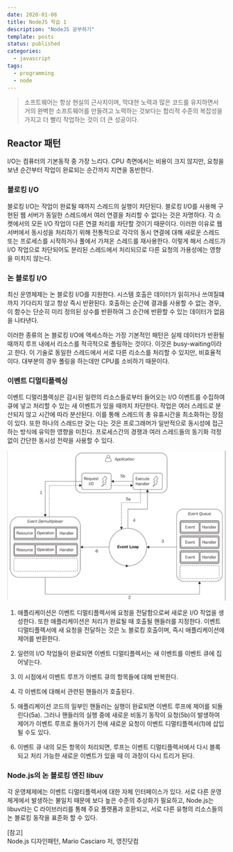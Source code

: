 ```yaml
---
date: 2020-01-08
title: NodeJS 학습 1
description: "NodeJS 공부하기"
template: posts
status: published
categories:
  - javascript
tags:
  - programming
  - node
---
```


> 소프트웨어는 항상 현실의 근사치이며, 막대한 노력과 많은 코드를 유지하면서 거의 완벽한 소프트웨어를 만들려고 노력하는 것보다는 합리적 수준의 복잡성을 가지고 더 빨리 작업하는 것이 더 큰 성공이다.

## Reactor 패턴

I/O는 컴퓨터의 기본동작 중 가장 느리다. CPU 측면에서는 비용이 크지 않지만, 요청을 보낸 순간부터 작업이 완료되는 순간까지 지연을 동반한다.

### 블로킹 I/O

블로킹 I/O는 작업이 완료될 때까지 스레드의 실행이 차단된다. 블로킹 I/O를 사용해 구현된 웹 서버가 동일한 스레드에서 여러 연결을 처리할 수 없다는 것은 자명하다. 각 소켓에서의 모든 I/O 작업이 다른 연결 처리를 차단할 것이기 때문이다. 이러한 이유로 웹 서버에서 동시성을 처리하기 위해 전통적으로 각각의 동시 연결에 대해 새로운 스레드 또는 프로세스를 시작하거나 풀에서 가져온 스레드를 재사용한다. 이렇게 해서 스레드가 I/O 작업으로 차단되어도 분리된 스레드에서 처리되므로 다른 요청의 가용성에는 영향을 미치지 않는다.

### 논 블로킹 I/O

최신 운영체제는 논 블로킹 I/O를 지원한다. 시스템 호출은 데이터가 읽히거나 쓰여질떄까지 기다리지 않고 항상 즉시 반환된다. 호출하는 순간에 결과를 사용할 수 없는 경우, 이 함수는 단순히 미리 정의된 상수를 반환하여 그 순간에 반환할 수 있는 데이터가 없음을 나타낸다.

이러한 종류의 논 블로킹 I/O에 액세스하는 가장 기본적인 패턴은 실제 데이터가 반환될 때까지 루프 내에서 리소스를 적극적으로 폴링하는 것이다. 이것은 busy-waiting이라고 한다. 이 기술로 동일한 스레드에서 서로 다른 리소스를 처리할 수 있지만, 비효율적이다. 대부분의 경우 폴링을 하는데만 CPU를 소비하기 때문이다.

### 이벤트 디멀티플렉싱

이벤트 디멀리플렉싱은 감시된 일련의 리소스들로부터 들어오는 I/O 이벤트를 수집하여 큐에 넣고 처리할 수 있는 새 이벤트가 있을 때까지 차단한다. 작업은 여러 스레드로 분산되지 않고 시간에 따라 분산된다. 이를 통해 스레드의 총 유휴시간을 최소화하는 장점이 있다. 또한 하나의 스레드만 갖는 다는 것은 프로그래머가 일반적으로 동시성에 접근하는 방식에 유익한 영향을 미친다. 프로세스간의 경쟁과 여러 스레드들의 동기화 걱정 없이 간단한 동시성 전략을 사용할 수 있다.

![reactor](./images/1.png)

1. 애플리케이션은 이벤트 디멀티플렉서에 요청을 전달함으로써 새로운 I/O 작업을 생성한다. 또한 애플리케이션은 처리가 완료될 때 호출될 핸들러를 지정한다. 이벤트 디멀티플렉서에 새 요청을 전달하는 것은 노 블로킹 호출이며, 즉시 애플리케이션에 제어를 반환한다.

2. 일련의 I/O 작업들이 완료되면 이벤트 디멀티플렉서는 새 이벤트를 이벤트 큐에 집어넣는다.

3. 이 시점에서 이벤트 루프가 이벤트 큐의 항목들에 대해 반복한다.

4. 각 이벤트에 대해서 관련된 핸들러가 호출된다.

5. 애플리케이션 코드의 일부인 핸들러는 실행이 완료되면 이벤트 루프에 제어를 되돌린다(5a). 그러나 핸들러의 실행 중에 새로운 비동기 동작이 요청(5b)이 발생하여 제어가 이벤트 루프로 돌아가기 전에 새로운 요청이 이벤트 디멀티플렉서(1)에 삽입될 수도 있다.

6. 이벤트 큐 내의 모든 항목이 처리되면, 루프는 이벤트 디멀티플렉서에서 다시 블록되고 처리 가능한 새로운 이벤트가 있을 때 이 과정이 다시 트리거 된다.

### Node.js의 논 블로킹 엔진 libuv

각 운영체제에는 이벤트 디멀티플렉서에 대한 자체 인터페이스가 있다. 서로 다른 운영체게에서 발생하는 불일치 때문에 보다 높은 수준의 추상화가 필요하고, Node.js는 libuv라는 C 라이브러리를 통해 주요 플랫폼과 호환되고, 서로 다른 유형의 리소스들의 논 블로킹 동작을 표준화 할 수 있다.



<div class="reference__md">
[참고]<br />
Node.js 디자인패턴, Mario Casciaro 저, 영진닷컴
</div>